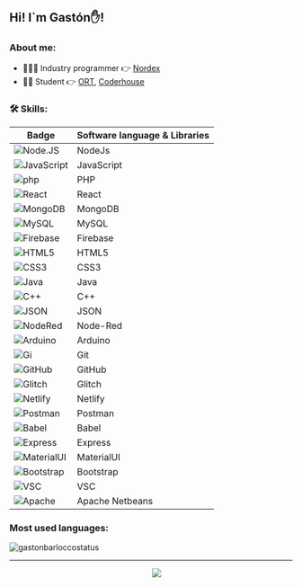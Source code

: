 ## Hi! I`m Gastón✋!

### About me:

- 👨‍💻🤖 Industry programmer 👉 [Nordex](https://www.nordex.com.uy)
- 👨‍🏫   Student 👉 [ORT](https://www.ort.edu.uy), [Coderhouse](https://www.coderhouse.com/)


### 🛠 Skills:

|  Badge                                                                                                                           |   Software language & Libraries  |
| ---------------------------------------------------------------------------------------------------------------------------------| -------------------------------- |
| ![Node.JS](https://img.shields.io/badge/Node.js-339933?style=for-the-badge&logo=nodedotjs&logoColor=white)                       | NodeJs                           |
| ![JavaScript](https://img.shields.io/badge/JavaScript-323330?style=for-the-badge&logo=javascript&logoColor=F7DF1E)               | JavaScript                       |
| ![php](https://img.shields.io/badge/PHP-777BB4?style=for-the-badge&logo=php&logoColor=white)                                     | PHP                              |
| ![React](https://img.shields.io/badge/React-20232A?style=for-the-badge&logo=react&logoColor=61DAFB)                              | React                            |
| ![MongoDB](	https://img.shields.io/badge/MongoDB-4EA94B?style=for-the-badge&logo=mongodb&logoColor=white)                        | MongoDB                          |
| ![MySQL](https://img.shields.io/badge/MySQL-005C84?style=for-the-badge&logo=mysql&logoColor=white)                               | MySQL                            |
| ![Firebase](https://img.shields.io/badge/firebase-ffca28?style=for-the-badge&logo=firebase&logoColor=black)                      | Firebase                         |
| ![HTML5](https://img.shields.io/badge/HTML5-E34F26?style=for-the-badge&logo=html5&logoColor=white)                               | HTML5                            |
| ![CSS3](https://img.shields.io/badge/CSS3-1572B6?style=for-the-badge&logo=css3&logoColor=white)                                  | CSS3                             |
| ![Java](https://img.shields.io/badge/Java-ED8B00?style=for-the-badge&logo=java&logoColor=white)                                  | Java                             |
| ![C++](https://img.shields.io/badge/C%2B%2B-00599C?style=for-the-badge&logo=c%2B%2B&logoColor=white)                             | C++                              |
| ![JSON](https://img.shields.io/badge/json-5E5C5C?style=for-the-badge&logo=json&logoColor=white)                                  | JSON                             |
| ![NodeRed](https://img.shields.io/badge/Node--Red-8F0000?style=for-the-badge&logo=nodered&logoColor=white)                       | Node-Red                         |
| ![Arduino](https://img.shields.io/badge/Arduino_IDE-00979D?style=for-the-badge&logo=arduino&logoColor=white)                     | Arduino                          |
| ![Gi](https://img.shields.io/badge/GIT-E44C30?style=for-the-badge&logo=git&logoColor=white)                                      | Git                              |
| ![GitHub](https://img.shields.io/badge/GitHub-100000?style=for-the-badge&logo=github&logoColor=white)                            | GitHub                           |
| ![Glitch](https://img.shields.io/badge/Glitch-2800ff?style=for-the-badge&logo=glitch&logoColor=white)                            | Glitch                           |
| ![Netlify](https://img.shields.io/badge/Netlify-00C7B7?style=for-the-badge&logo=netlify&logoColor=white)                         | Netlify                          |
| ![Postman](https://img.shields.io/badge/Postman-FF6C37?style=for-the-badge&logo=Postman&logoColor=white)                         | Postman                          |
| ![Babel](https://img.shields.io/badge/Babel-F9DC3E?style=for-the-badge&logo=babel&logoColor=white)                               | Babel                            |
| ![Express](https://img.shields.io/badge/Express.js-000000?style=for-the-badge&logo=express&logoColor=white)                      | Express                          |
| ![MaterialUI](https://img.shields.io/badge/Material%20UI-007FFF?style=for-the-badge&logo=mui&logoColor=white)                    | MaterialUI                       |
| ![Bootstrap](https://img.shields.io/badge/Bootstrap-563D7C?style=for-the-badge&logo=bootstrap&logoColor=white)                   | Bootstrap                        |
| ![VSC](https://img.shields.io/badge/Visual_Studio_Code-0078D4?style=for-the-badge&logo=visual%20studio%20code&logoColor=white)   | VSC                              |
| ![Apache](https://img.shields.io/badge/apache%20netbeans-1B6AC6?style=for-the-badge&logo=apache%20netbeans%20IDE&logoColor=white)| Apache Netbeans                  |




### Most used languages:

<p align='left'><img align="center" src="https://github-readme-stats.vercel.app/api/top-langs?username=GBarlocco&show_icons=true&locale=en&langs_count=8&theme=aura&layout=compact&hide=html,shell" alt="gastonbarloccostatus" /></p>

---

<p align='center'>
&nbsp;&nbsp;&nbsp;&nbsp;
  <a href="https://www.linkedin.com/in/gastón-barlocco-315756148/"><img src="https://img.shields.io/badge/linkedin-%230077B5.svg?&style=for-the-badge&logo=linkedin&logoColor=white" /></a>
</p>



